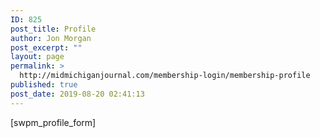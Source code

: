 ```yaml
---
ID: 825
post_title: Profile
author: Jon Morgan
post_excerpt: ""
layout: page
permalink: >
  http://midmichiganjournal.com/membership-login/membership-profile
published: true
post_date: 2019-08-20 02:41:13
---
```

[swpm_profile_form]